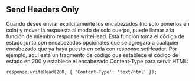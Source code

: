 ## Send Headers Only

Cuando desee enviar explícitamente los encabezados (no solo ponerlos en cola) 
y mover la respuesta al modo de solo cuerpo,
puede llamar a la función de miembro response.writeHead. Esta función 
toma el código de estado junto con encabezados opcionales
que se agregará a cualquier encabezado que ya haya puesto en 
cola con response.setHeader. Por ejemplo, aquí está
un fragmento de código que establece el código de estado en 200 y 
establece el encabezado Content-Type para servir HTML:

```
response.writeHead(200, { 'Content-Type': 'text/html' });
```


